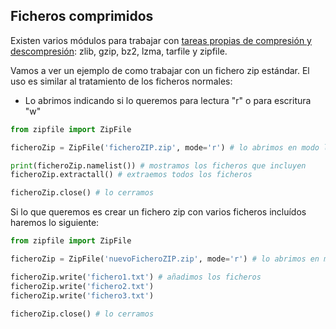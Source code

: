 ## Ficheros comprimidos

Existen varios módulos para trabajar con [tareas propias de compresión y descompresión](https://docs.python.org/3/library/archiving.html): zlib, gzip, bz2, lzma, tarfile y zipfile.

Vamos a ver un ejemplo de como trabajar con un fichero zip estándar. El uso es similar al tratamiento de los ficheros normales:
* Lo abrimos indicando si lo queremos para lectura "r" o para escritura "w"

```python
from zipfile import ZipFile

ficheroZip = ZipFile('ficheroZIP.zip', mode='r') # lo abrimos en modo lectura "r"

print(ficheroZip.namelist()) # mostramos los ficheros que incluyen
ficheroZip.extractall() # extraemos todos los ficheros

ficheroZip.close() # lo cerramos
```

Si lo que queremos es crear un fichero zip con varios ficheros incluídos haremos lo siguiente:

```python
from zipfile import ZipFile

ficheroZip = ZipFile('nuevoFicheroZIP.zip', mode='r') # lo abrimos en modo escritura "w"

ficheroZip.write('fichero1.txt') # añadimos los ficheros
ficheroZip.write('fichero2.txt')
ficheroZip.write('fichero3.txt')
    
ficheroZip.close() # lo cerramos

```
